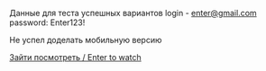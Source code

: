 Данные для теста успешных вариантов login - enter@gmail.com password: Enter123!

Не успел доделать мобильную версию

[Зайти посмотреть / Enter to watch](https://lenarqa.github.io/hello-valiev/)
